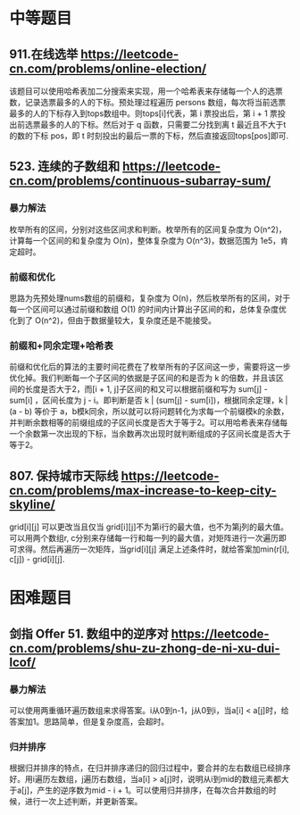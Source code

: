 # 中等题目
## 911.在线选举 https://leetcode-cn.com/problems/online-election/
该题目可以使用哈希表加二分搜索来实现，用一个哈希表来存储每一个人的选票数，记录选票最多的人的下标。预处理过程遍历 persons 数组，每次将当前选票最多的人的下标存入到tops数组中。则tops[i]代表，第 i 票投出后，第 i + 1 票投出前选票最多的人的下标。然后对于 q 函数，只需要二分找到离 t 最近且不大于t的数的下标 pos，即 t 时刻投出的最后一票的下标，然后直接返回tops[pos]即可.
## 523. 连续的子数组和 https://leetcode-cn.com/problems/continuous-subarray-sum/
### 暴力解法
枚举所有的区间，分别对这些区间求和判断。枚举所有的区间复杂度为 O(n^2)，计算每一个区间的和复杂度为 O(n)，整体复杂度为 O(n^3)，数据范围为 1e5，肯定超时。
### 前缀和优化
思路为先预处理nums数组的前缀和，复杂度为 O(n)，然后枚举所有的区间，对于每一个区间可以通过前缀和数组 O(1) 的时间内计算出子区间的和，总体复杂度优化到了 O(n^2)，但由于数据量较大，复杂度还是不能接受。
### 前缀和+同余定理+哈希表
前缀和优化后的算法的主要时间花费在了枚举所有的子区间这一步，需要将这一步优化掉。我们判断每一个子区间的依据是子区间的和是否为 k 的倍数，并且该区间的长度是否大于2，而[i + 1, j]子区间的和又可以根据前缀和写为 sum[j] - sum[i] ，区间长度为 j - i。即判断是否 k | (sum[j] - sum[i])，根据同余定理，k | (a - b) 等价于 a，b模k同余，所以就可以将问题转化为求每一个前缀模k的余数，并判断余数相等的前缀组成的子区间长度是否大于等于2。可以用哈希表来存储每一个余数第一次出现的下标，当余数再次出现时就判断组成的子区间长度是否大于等于2。
## 807. 保持城市天际线 https://leetcode-cn.com/problems/max-increase-to-keep-city-skyline/
grid[i][j] 可以更改当且仅当 grid[i][j]不为第i行的最大值，也不为第j列的最大值。可以用两个数组r, c分别来存储每一行和每一列的最大值，对矩阵进行一次遍历即可求得。然后再遍历一次矩阵，当grid[i][j] 满足上述条件时，就给答案加min(r[i], c[j]) - grid[i][j].

# 困难题目
## 剑指 Offer 51. 数组中的逆序对 https://leetcode-cn.com/problems/shu-zu-zhong-de-ni-xu-dui-lcof/
### 暴力解法
可以使用两重循环遍历数组来求得答案。i从0到n-1，j从0到i，当a[i] < a[j]时，给答案加1。思路简单，但是复杂度高，会超时。
### 归并排序
根据归并排序的特点，在归并排序递归的回归过程中，要合并的左右数组已经排序好。用i遍历左数组，j遍历右数组，当a[i] > a[j]时，说明从i到mid的数组元素都大于a[j]，产生的逆序数为mid - i + 1。可以使用归并排序，在每次合并数组的时候，进行一次上述判断，并更新答案。
